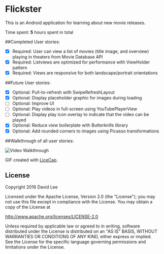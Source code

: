 # Flickster

This is an Android application for learning about new movie releases.

Time spent: **5** hours spent in total

##Completed User stories:
- [x] Required: User can view a list of movies (title image, and overview)
  playing in theaters from Movie Database API 
- [x] Required: Listviews are optimized for performance with ViewHolder pattern 
- [x] Required: Views are responsive for both landscape/portrait orientations 

##Future User stories:
- [x] Optional: Pull-to-refresh with SwipeRefreshLayout 
- [x] Optional: Display placeholder graphic for images during loading
- [ ] Optional: Improve UI
- [ ] Optional: Play videos in full-screen using YouTubePlayerView
- [ ] Optional: Display play icon overlay to indicate that the video can be
  played
- [x] Optional: Reduce view boilerplate with Butterknife library
- [x] Optional: Add rounded corners to images using Picasso transformations

##Walkthrough of all user stories:

<img src='https://github.com/realdlee/Flickster/blob/master/flickerv1.1.gif'
title='Video Walkthrough' width='' alt='Video Walkthrough' />

GIF created with [LiceCap](http://www.cockos.com/licecap/).

## License

Copyright 2016 David Lee

Licensed under the Apache License, Version 2.0 (the "License");
you may not use this file except in compliance with the License.
You may obtain a copy of the License at

  http://www.apache.org/licenses/LICENSE-2.0

Unless required by applicable law or agreed to in writing, software
distributed under the License is distributed on an "AS IS" BASIS,
WITHOUT WARRANTIES OR CONDITIONS OF ANY KIND, either express or implied.
See the License for the specific language governing permissions and
limitations under the License.
